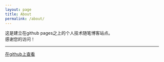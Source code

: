 ```yaml
---
layout: page
title: About
permalink: /about/
---
```


这是建立在github pages之上的个人技术随笔博客站点。   
感谢您的访问！  

____
[在github上查看](https://github.com/qidizi/qidizi.github.io)
